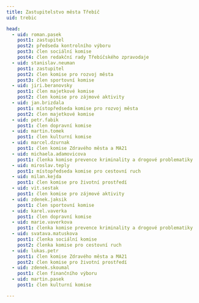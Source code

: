 ```yaml
---
title: Zastupitelstvo města Třebíč
uid: trebic

head: 
  - uid: roman.pasek
    post1: zastupitel
    post2: předseda kontrolního výboru
    post3: člen sociální komise
    post4: člen redakční rady Třebíčského zpravodaje
  - uid: stanislav.neuman
    post1: zastupitel
    post2: člen komise pro rozvoj města
    post3: člen sportovní komise
  - uid: jiri.beranovsky
    post1: člen majetkové komise
    post2: člen komise pro zájmové aktivity
  - uid: jan.brizdala
    post1: místopředseda komise pro rozvoj města
    post2: člen majetkové komise
  - uid: petr.fabik
    post1: člen dopravní komise
  - uid: martin.tomek
    post1: člen kulturní komise
  - uid: marcel.dzurnak
    post1: člen komise Zdravého města a MA21
  - uid: michaela.adamovicova
    post1: členka komise prevence kriminality a drogové problematiky
  - uid: miroslav.teply
    post1: místopředseda komise pro cestovní ruch
  - uid: milan.kejda
    post1: člen komise pro životní prostředí
  - uid: vit.sestak
    post1: člen komise pro zájmové aktivity
  - uid: zdenek.jaksik
    post1: člen sportovní komise
  - uid: karel.vaverka
    post1: člen dopravní komise
  - uid: marie.vaverkova
    post1: členka komise prevence kriminality a drogové problematiky
  - uid: svatava.matuskova
    post1: členka sociální komise
    post2: členka komise pro cestovní ruch
  - uid: lukas.petr
    post1: člen komise Zdravého města a MA21
    post2: člen komise pro životní prostředí
  - uid: zdenek.skoumal
    post1: člen finančního výboru
  - uid: martin.pasek
    post1: člen kulturní komise

---
```

